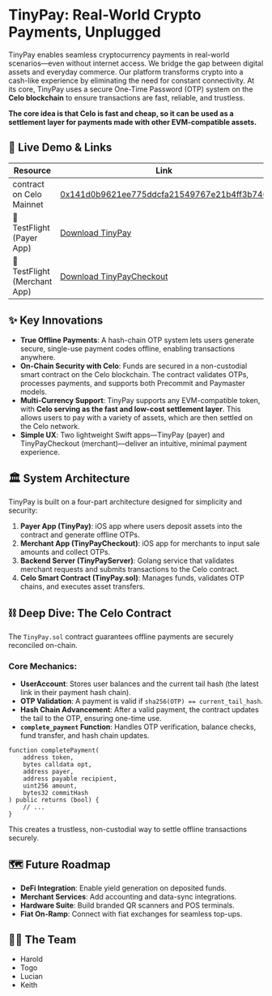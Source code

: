 # TinyPay: Real-World Crypto Payments, Unplugged

TinyPay enables seamless cryptocurrency payments in real-world scenarios—even without internet access. We bridge the gap between digital assets and everyday commerce. Our platform transforms crypto into a cash-like experience by eliminating the need for constant connectivity. At its core, TinyPay uses a secure One-Time Password (OTP) system on the **Celo blockchain** to ensure transactions are fast, reliable, and trustless.

**The core idea is that Celo is fast and cheap, so it can be used as a settlement layer for payments made with other EVM-compatible assets.**

## 🚀 Live Demo & Links

| Resource                | Link                                                                                             |
| ----------------------- | ------------------------------------------------------------------------------------------------ |
| contract on Celo Mainnet| [0x141d0b9621ee775ddcfa21549767e21b4ff3b740](https://explorer.celo.org/mainnet/address/0x141d0b9621ee775ddcfa21549767e21b4ff3b740) |
| 🍎 TestFlight (Payer App) | [Download TinyPay](https://testflight.apple.com/join/XEAU8ffD)                          |
| 🛒 TestFlight (Merchant App)| [Download TinyPayCheckout]( https://testflight.apple.com/join/1c9uyk2r)               |

## ✨ Key Innovations

- **True Offline Payments**: A hash-chain OTP system lets users generate secure, single-use payment codes offline, enabling transactions anywhere.
- **On-Chain Security with Celo**: Funds are secured in a non-custodial smart contract on the Celo blockchain. The contract validates OTPs, processes payments, and supports both Precommit and Paymaster models.
- **Multi-Currency Support**: TinyPay supports any EVM-compatible token, with **Celo serving as the fast and low-cost settlement layer**. This allows users to pay with a variety of assets, which are then settled on the Celo network.
- **Simple UX**: Two lightweight Swift apps—TinyPay (payer) and TinyPayCheckout (merchant)—deliver an intuitive, minimal payment experience.

## 🏛️ System Architecture

TinyPay is built on a four-part architecture designed for simplicity and security:

1.  **Payer App (TinyPay)**: iOS app where users deposit assets into the contract and generate offline OTPs.
2.  **Merchant App (TinyPayCheckout)**: iOS app for merchants to input sale amounts and collect OTPs.
3.  **Backend Server (TinyPayServer)**: Golang service that validates merchant requests and submits transactions to the Celo contract.
4.  **Celo Smart Contract (TinyPay.sol)**: Manages funds, validates OTP chains, and executes asset transfers.

## ⛓️ Deep Dive: The Celo Contract

The `TinyPay.sol` contract guarantees offline payments are securely reconciled on-chain.

### Core Mechanics:

- **UserAccount**: Stores user balances and the current tail hash (the latest link in their payment hash chain).
- **OTP Validation**: A payment is valid if `sha256(OTP) == current_tail_hash`.
- **Hash Chain Advancement**: After a valid payment, the contract updates the tail to the OTP, ensuring one-time use.
- **`complete_payment` Function**: Handles OTP verification, balance checks, fund transfer, and hash chain updates.

```solidity
function completePayment(
    address token,
    bytes calldata opt,
    address payer,
    address payable recipient,
    uint256 amount,
    bytes32 commitHash
) public returns (bool) {
    // ...
}
```

This creates a trustless, non-custodial way to settle offline transactions securely.

## 🗺️ Future Roadmap

- **DeFi Integration**: Enable yield generation on deposited funds.
- **Merchant Services**: Add accounting and data-sync integrations.
- **Hardware Suite**: Build branded QR scanners and POS terminals.
- **Fiat On-Ramp**: Connect with fiat exchanges for seamless top-ups.

## 👨‍💻 The Team

- Harold
- Togo
- Lucian
- Keith

